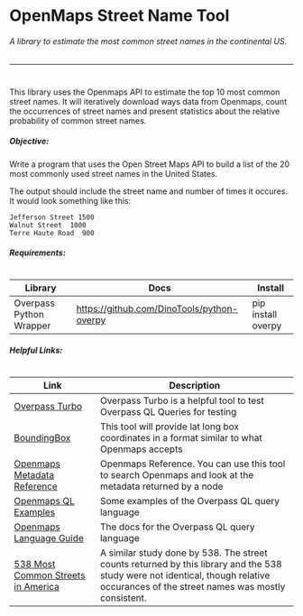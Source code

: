 # OpenMaps Street Name Tool
###### A library to estimate the most common street names in the continental US.
---
#
This library uses the Openmaps API to estimate the top 10 most common street names. It will iteratively download ways data from Openmaps, count the occurrences of street names and present statistics about the relative probability of common street names.


##### Objective:
Write a program that uses the Open Street Maps API to build a list of the 20 most commonly used street names in the United States.

The output should include the street name and number of times it occures. It would look something like this:

    Jefferson Street 1500
    Walnut Street  1000
    Terre Haute Road  900

##### Requirements:
#
Library | Docs | Install
--- | --- | ---
Overpass Python Wrapper | https://github.com/DinoTools/python-overpy | pip install overpy

##### Helpful Links:
#
Link | Description
--- | ---
[Overpass Turbo](http://overpass-turbo.eu/) | Overpass Turbo is a helpful tool to test Overpass QL Queries for testing
[BoundingBox](http://boundingbox.klokantech.com/) | This tool will provide lat long box coordinates in a format similar to what Openmaps accepts
[Openmaps Metadata Reference](https://www.openstreetmap.org/relation/253832#map=10/32.8259/-117.1074) | Openmaps Reference. You can use this tool to search Openmaps and look at the metadata returned by a node
[Openmaps QL Examples](http://wiki.openstreetmap.org/wiki/Overpass_API/Overpass_QL) | Some examples of the Overpass QL query language
[Openmaps Language Guide](https://wiki.openstreetmap.org/wiki/Overpass_API/Language_Guide) | The docs for the Overpass QL query language
[538 Most Common Streets in America](http://fivethirtyeight.com/datalab/whats-the-most-common-street-name-in-america/) | A similar study done by 538. The street counts returned by this library and the 538 study were not identical, though relative occurances of the street names was mostly consistent.

